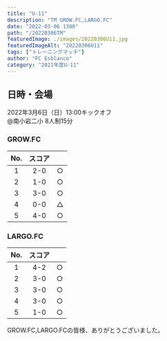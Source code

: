 ```yaml
---
title: "U-11"
description: "TM GROW.FC,LARGO.FC"
date: "2022-03-06 1300"
path: "/20220306TM"
featuredImage: ./images/20220306U11.jpg
featuredImageAlt: "20220306U11"
tags: ["トレーニングマッチ"]
author: "FC Esblanco"
category: "2021年度U-11"
---
```


## 日時・会場

2022年3月6日（日）13:00キックオフ   
@南小岩二小
8人制15分   

### GROW.FC

| No.| スコア |   | 
|:--:|:------:|:-:|
| 1  | 2-0    | ○ |
| 2  | 1-0    | ○ |
| 3  | 3-0    | ○ |
| 4  | 0-0    | △ |
| 5  | 4-0    | ○ |

### LARGO.FC

| No.| スコア |   | 
|:--:|:------:|:-:|
| 1  | 4-2    | ○ |
| 2  | 3-0    | ○ |
| 3  | 3-0    | ○ |
| 4  | 3-0    | ○ |
| 5  | 1-0    | ○ |


GROW.FC,LARGO.FCの皆様、ありがとうございました。
